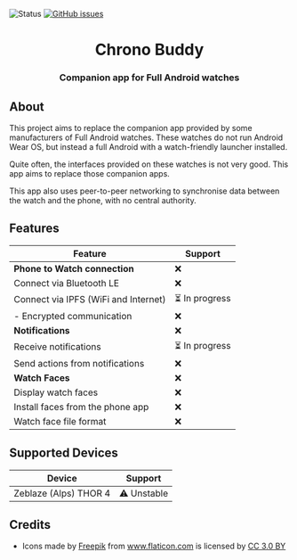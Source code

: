 ![Status](https://img.shields.io/badge/status-broken-red.svg)
[![GitHub issues](https://img.shields.io/github/issues/jjv360/chrono-buddy.svg)](https://github.com/jjv360/chrono-buddy/issues)

<h1 align="center">Chrono Buddy</h1>
<h3 align="center">Companion app for Full Android watches</h3>

## About

This project aims to replace the companion app provided by some manufacturers of Full Android watches. These watches do not run Android Wear OS, but instead a full Android with a watch-friendly launcher installed.

Quite often, the interfaces provided on these watches is not very good. This app aims to replace those companion apps.

This app also uses peer-to-peer networking to synchronise data between the watch and the phone, with no central authority.

## Features

Feature                                 | Support
----------------------------------------|--------------
**Phone to Watch connection**           | ❌
Connect via Bluetooth LE                | ❌
Connect via IPFS (WiFi and Internet)    | ⏳ In progress
- Encrypted communication               | ❌
**Notifications**                       | ❌
Receive notifications                   | ⏳ In progress
Send actions from notifications         | ❌
**Watch Faces**                         | ❌
Display watch faces                     | ❌
Install faces from the phone app        | ❌
Watch face file format                  | ❌

## Supported Devices

Device                          | Support
--------------------------------|---------------
Zeblaze (Alps) THOR 4           | ⚠️ Unstable

## Credits

- <div>Icons made by <a href="https://www.freepik.com/?__hstc=57440181.c69de552be290b2c9948ead52a416e93.1556303332235.1558264572483.1559375338564.8&__hssc=57440181.3.1559375338564&__hsfp=2080394937" title="Freepik">Freepik</a> from <a href="https://www.flaticon.com/" 			    title="Flaticon">www.flaticon.com</a> is licensed by <a href="http://creativecommons.org/licenses/by/3.0/" 			    title="Creative Commons BY 3.0" target="_blank">CC 3.0 BY</a></div>